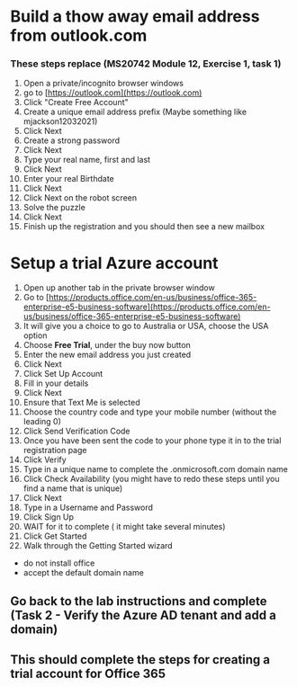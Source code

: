# Build a thow away email address from outlook.com
### These steps replace (MS20742 Module 12, Exercise 1, task 1) 

1. Open a private/incognito browser windows
1. go to [https://outlook.com](https://outlook.com)
1. Click "Create Free Account"
1. Create a unique email address prefix (Maybe something like mjackson12032021)
1. Click Next
1. Create a strong password
1. Click Next
1. Type your real name, first and last
1. Click Next
1. Enter your real Birthdate
1. Click Next
1. Click Next on the robot screen
1. Solve the puzzle
1. Click Next
1. Finish up the registration and you should then see a new mailbox

# Setup a trial Azure account

1. Open up another tab in the private browser window
1. Go to [https://products.office.com/en-us/business/office-365-enterprise-e5-business-software](https://products.office.com/en-us/business/office-365-enterprise-e5-business-software)
1. It will give you a choice to go to Australia or USA, choose the USA option
1. Choose **Free Trial**, under the buy now button
1. Enter the new email address you just created
1. Click Next
1. Click Set Up Account
1. Fill in your details
1. Click Next
1. Ensure that Text Me is selected
1. Choose the country code and type your mobile number (without the leading 0)
1. Click Send Verification Code
1. Once you have been sent the code to your phone type it in to the trial registration page 
1. Click Verify
1. Type in a unique name to complete the .onmicrosoft.com domain name
1. Click Check Availability (you might have to redo these steps until you find a name that is unique)
1. Click Next
1. Type in a Username and Password
1. Click Sign Up
1. WAIT for it to complete ( it might take several minutes)
1. Click Get Started
1. Walk through the Getting Started wizard 
  - do not install office 
  - accept the default domain name

## Go back to the lab instructions and complete (Task 2 - Verify the Azure AD tenant and add a domain)
## This should complete the steps for creating a trial account for Office 365
